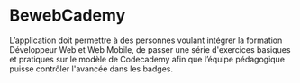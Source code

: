 # BewebCademy

L’application doit permettre à des personnes voulant intégrer la formation Développeur Web et Web Mobile, de passer une série d'exercices basiques et pratiques sur le modèle de Codecademy afin que l’équipe pédagogique puisse contrôler l'avancée dans les badges.
